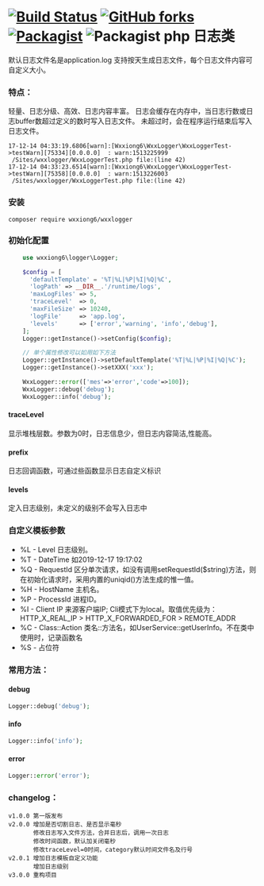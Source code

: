 [![Build Status](https://travis-ci.org/wxxiong6/wxxlogger.svg?branch=master)](https://travis-ci.org/wxxiong6/wxxlogger)
[![GitHub forks](https://img.shields.io/github/forks/wxxiong6/wxxlogger.svg)](https://github.com/wxxiong6/wxxlogger/network)
[![Packagist](https://img.shields.io/packagist/v/wxxiong6/wxxlogger.svg)](https://packagist.org/packages/wxxiong6/wxxlogger)
![Packagist](https://img.shields.io/packagist/dt/wxxiong6/wxxlogger)
php 日志类
====
默认日志文件名是application.log
支持按天生成日志文件，每个日志文件内容可自定义大小。

### 特点：
轻量、日志分级、高效、日志内容丰富。
日志会缓存在内存中，当日志行数或日志buffer数超过定义的数时写入日志文件。
未超过时，会在程序运行结束后写入日志文件。

```
17-12-14 04:33:19.6806[warn]:[Wxxiong6\WxxLogger\WxxLoggerTest->testWarn][75334][0.0.0.0]  : warn:1513225999
 /Sites/wxxlogger/WxxLoggerTest.php file:(line 42)
17-12-14 04:33:23.6514[warn]:[Wxxiong6\WxxLogger\WxxLoggerTest->testWarn][75358][0.0.0.0]  : warn:1513226003
 /Sites/wxxlogger/WxxLoggerTest.php file:(line 42)
```

### 安装

```
composer require wxxiong6/wxxlogger
```
### 初始化配置
```PHP
    use wxxiong6\logger\Logger;

    $config = [
      'defaultTemplate' = '%T|%L|%P|%I|%Q|%C',
      'logPath' => __DIR__.'/runtime/logs',
      'maxLogFiles' => 5,
      'traceLevel'  => 0,
      'maxFileSize' => 10240,
      'logFile'     => 'app.log',
      'levels'      => ['error','warning', 'info','debug'],
    ];
    Logger::getInstance()->setConfig($config);

    // 单个属性修改可以如用如下方法
    Logger::getInstance()->setDefaultTemplate('%T|%L|%P|%I|%Q|%C');
    Logger::getInstance()->setXXX('xxx');

    WxxLogger::error(['mes'=>'error','code'=>100]);
    WxxLogger::debug('debug');
    WxxLogger::info('debug');
```
#### traceLevel
   显示堆栈层数。参数为0时，日志信息少，但日志内容简洁,性能高。
#### prefix
   日志回调函数，可通过些函数显示日志自定义标识
#### levels
   定入日志级别，未定义的级别不会写入日志中
 ### 自定义模板参数
 - %L - Level 日志级别。
 - %T - DateTime 如2019-12-17 19:17:02
 - %Q - RequestId 区分单次请求，如没有调用setRequestId($string)方法，则在初始化请求时，采用内置的uniqid()方法生成的惟一值。
 - %H - HostName 主机名。
 - %P - ProcessId 进程ID。
 - %I - Client IP 来源客户端IP; Cli模式下为local。取值优先级为：HTTP_X_REAL_IP > HTTP_X_FORWARDED_FOR > REMOTE_ADDR
 - %C - Class::Action 类名::方法名，如UserService::getUserInfo。不在类中使用时，记录函数名
 - %S - 占位符

### 常用方法：

####  debug
```PHP
Logger::debug('debug');
```
####  info
```PHP
Logger::info('info');
```
####  error
```PHP
Logger::error('error');
```
### changelog：
    v1.0.0 第一版发布
    v2.0.0 增加是否切割日志、是否显示毫秒
           修改日志写入文件方法，合并日志后，调用一次日志
           修改时间函数，默认加关闭毫秒
           修改traceLevel=0时间，category默认时间文件名及行号
    v2.0.1 增加日志模板自定义功能
           增加日志级别
    v3.0.0 重构项目

